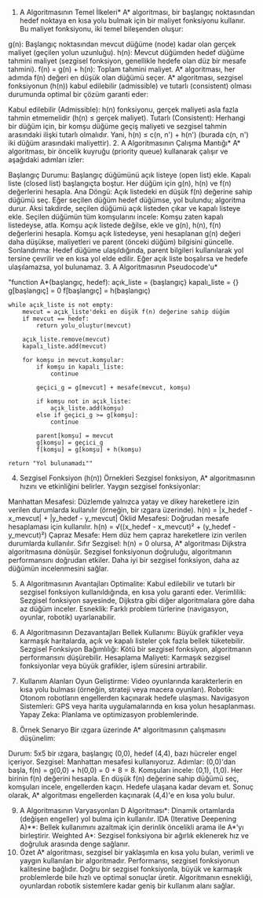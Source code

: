 1. A Algoritmasının Temel İlkeleri*
A* algoritması, bir başlangıç noktasından hedef noktaya en kısa yolu bulmak için bir maliyet fonksiyonu kullanır. Bu maliyet fonksiyonu, iki temel bileşenden oluşur:

g(n): Başlangıç noktasından mevcut düğüme (node) kadar olan gerçek maliyet (geçilen yolun uzunluğu).
h(n): Mevcut düğümden hedef düğüme tahmini maliyet (sezgisel fonksiyon, genellikle hedefe olan düz bir mesafe tahmini).
f(n) = g(n) + h(n): Toplam tahmini maliyet. A* algoritması, her adımda f(n) değeri en düşük olan düğümü seçer.
A* algoritması, sezgisel fonksiyonun (h(n)) kabul edilebilir (admissible) ve tutarlı (consistent) olması durumunda optimal bir çözüm garanti eder:

Kabul edilebilir (Admissible): h(n) fonksiyonu, gerçek maliyeti asla fazla tahmin etmemelidir (h(n) ≤ gerçek maliyet).
Tutarlı (Consistent): Herhangi bir düğüm için, bir komşu düğüme geçiş maliyeti ve sezgisel tahmin arasındaki ilişki tutarlı olmalıdır. Yani, h(n) ≤ c(n, n') + h(n') (burada c(n, n') iki düğüm arasındaki maliyettir).
2. A Algoritmasının Çalışma Mantığı*
A* algoritması, bir öncelik kuyruğu (priority queue) kullanarak çalışır ve aşağıdaki adımları izler:

Başlangıç Durumu:
Başlangıç düğümünü açık listeye (open list) ekle.
Kapalı liste (closed list) başlangıçta boştur.
Her düğüm için g(n), h(n) ve f(n) değerlerini hesapla.
Ana Döngü:
Açık listedeki en düşük f(n) değerine sahip düğümü seç.
Eğer seçilen düğüm hedef düğümse, yol bulundu; algoritma durur.
Aksi takdirde, seçilen düğümü açık listeden çıkar ve kapalı listeye ekle.
Seçilen düğümün tüm komşularını incele:
Komşu zaten kapalı listedeyse, atla.
Komşu açık listede değilse, ekle ve g(n), h(n), f(n) değerlerini hesapla.
Komşu açık listedeyse, yeni hesaplanan g(n) değeri daha düşükse, maliyetleri ve parent (önceki düğüm) bilgisini güncelle.
Sonlandırma:
Hedef düğüme ulaşıldığında, parent bilgileri kullanılarak yol tersine çevrilir ve en kısa yol elde edilir.
Eğer açık liste boşalırsa ve hedefe ulaşılamazsa, yol bulunamaz.
3. A Algoritmasının Pseudocode'u*

"function A*(başlangıç, hedef):
    açık_liste = {başlangıç}
    kapalı_liste = {}
    g[başlangıç] = 0
    f[başlangıç] = h(başlangıç)
    
    while açık_liste is not empty:
        mevcut = açık_liste'deki en düşük f(n) değerine sahip düğüm
        if mevcut == hedef:
            return yolu_oluştur(mevcut)
        
        açık_liste.remove(mevcut)
        kapalı_liste.add(mevcut)
        
        for komşu in mevcut.komşular:
            if komşu in kapalı_liste:
                continue
                
            geçici_g = g[mevcut] + mesafe(mevcut, komşu)
            
            if komşu not in açık_liste:
                açık_liste.add(komşu)
            else if geçici_g >= g[komşu]:
                continue
                
            parent[komşu] = mevcut
            g[komşu] = geçici_g
            f[komşu] = g[komşu] + h(komşu)
    
    return "Yol bulunamadı""
    
4. Sezgisel Fonksiyon (h(n)) Örnekleri
Sezgisel fonksiyon, A* algoritmasının hızını ve etkinliğini belirler. Yaygın sezgisel fonksiyonlar:

Manhattan Mesafesi: Düzlemde yalnızca yatay ve dikey hareketlere izin verilen durumlarda kullanılır (örneğin, bir ızgara üzerinde).
h(n) = |x_hedef - x_mevcut| + |y_hedef - y_mevcut|
Öklid Mesafesi: Doğrudan mesafe hesaplaması için kullanılır.
h(n) = √((x_hedef - x_mevcut)² + (y_hedef - y_mevcut)²)
Çapraz Mesafe: Hem düz hem çapraz hareketlere izin verilen durumlarda kullanılır.
Sıfır Sezgisel: h(n) = 0 olursa, A* algoritması Dijkstra algoritmasına dönüşür.
Sezgisel fonksiyonun doğruluğu, algoritmanın performansını doğrudan etkiler. Daha iyi bir sezgisel fonksiyon, daha az düğümün incelenmesini sağlar.

5. A Algoritmasının Avantajları
Optimalite: Kabul edilebilir ve tutarlı bir sezgisel fonksiyon kullanıldığında, en kısa yolu garanti eder.
Verimlilik: Sezgisel fonksiyon sayesinde, Dijkstra gibi diğer algoritmalara göre daha az düğüm inceler.
Esneklik: Farklı problem türlerine (navigasyon, oyunlar, robotik) uyarlanabilir.

6. A Algoritmasının Dezavantajları
Bellek Kullanımı: Büyük grafikler veya karmaşık haritalarda, açık ve kapalı listeler çok fazla bellek tüketebilir.
Sezgisel Fonksiyon Bağımlılığı: Kötü bir sezgisel fonksiyon, algoritmanın performansını düşürebilir.
Hesaplama Maliyeti: Karmaşık sezgisel fonksiyonlar veya büyük grafikler, işlem süresini artırabilir.

7. Kullanım Alanları
Oyun Geliştirme: Video oyunlarında karakterlerin en kısa yolu bulması (örneğin, strateji veya macera oyunları).
Robotik: Otonom robotların engellerden kaçınarak hedefe ulaşması.
Navigasyon Sistemleri: GPS veya harita uygulamalarında en kısa yolun hesaplanması.
Yapay Zeka: Planlama ve optimizasyon problemlerinde.

8. Örnek Senaryo
Bir ızgara üzerinde A* algoritmasının çalışmasını düşünelim:

Durum: 5x5 bir ızgara, başlangıç (0,0), hedef (4,4), bazı hücreler engel içeriyor.
Sezgisel: Manhattan mesafesi kullanıyoruz.
Adımlar:
(0,0)'dan başla, f(n) = g(0,0) + h(0,0) = 0 + 8 = 8.
Komşuları incele: (0,1), (1,0). Her birinin f(n) değerini hesapla.
En düşük f(n) değerine sahip düğümü seç, komşuları incele, engellerden kaçın.
Hedefe ulaşana kadar devam et.
Sonuç olarak, A* algoritması engellerden kaçınarak (4,4)'e en kısa yolu bulur.

9. A Algoritmasının Varyasyonları
D Algoritması*: Dinamik ortamlarda (değişen engeller) yol bulma için kullanılır.
IDA (Iterative Deepening A)**: Bellek kullanımını azaltmak için derinlik öncelikli arama ile A*’yı birleştirir.
Weighted A*: Sezgisel fonksiyona bir ağırlık eklenerek hız ve doğruluk arasında denge sağlanır.
10. Özet
A* algoritması, sezgisel bir yaklaşımla en kısa yolu bulan, verimli ve yaygın kullanılan bir algoritmadır. Performansı, sezgisel fonksiyonun kalitesine bağlıdır. Doğru bir sezgisel fonksiyonla, büyük ve karmaşık problemlerde bile hızlı ve optimal sonuçlar üretir. Algoritmanın esnekliği, oyunlardan robotik sistemlere kadar geniş bir kullanım alanı sağlar.
